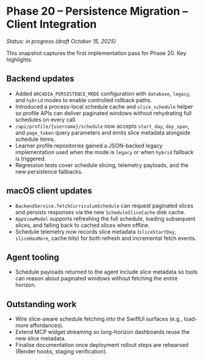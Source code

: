 # Phase 20 – Persistence Migration – Client Integration

_Status: in progress (draft October 15, 2025)_

This snapshot captures the first implementation pass for Phase 20. Key highlights:

## Backend updates
- Added `ARCADIA_PERSISTENCE_MODE` configuration with `database`, `legacy`, and `hybrid` modes to enable controlled rollback paths.
- Introduced a process-local schedule cache and `slice_schedule` helper so profile APIs can deliver paginated windows without rehydrating full schedules on every call.
- `/api/profile/{username}/schedule` now accepts `start_day`, `day_span`, and `page_token` query parameters and emits slice metadata alongside schedule items.
- Learner profile repositories gained a JSON-backed legacy implementation used when the mode is `legacy` or when `hybrid` fallback is triggered.
- Regression tests cover schedule slicing, telemetry payloads, and the new persistence fallbacks.

## macOS client updates
- `BackendService.fetchCurriculumSchedule` can request paginated slices and persists responses via the new `ScheduleSliceCache` disk cache.
- `AppViewModel` supports refreshing the full schedule, loading subsequent slices, and falling back to cached slices when offline.
- Schedule telemetry now records slice metadata (`sliceStartDay`, `sliceHasMore`, cache hits) for both refresh and incremental fetch events.

## Agent tooling
- Schedule payloads returned to the agent include slice metadata so tools can reason about paginated windows without fetching the entire horizon.

## Outstanding work
- Wire slice-aware schedule fetching into the SwiftUI surfaces (e.g., load-more affordances).
- Extend MCP widget streaming so long-horizon dashboards reuse the new slice metadata.
- Finalise documentation once deployment rollout steps are rehearsed (Render hooks, staging verification).

